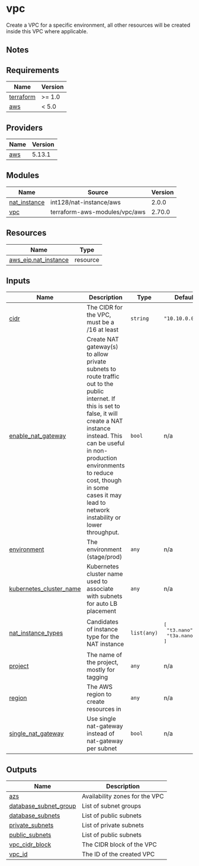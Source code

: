 # vpc

Create a VPC for a specific environment, all other resources will be created inside this VPC where applicable.

## Notes

<!-- BEGINNING OF PRE-COMMIT-TERRAFORM DOCS HOOK -->
## Requirements

| Name | Version |
|------|---------|
| <a name="requirement_terraform"></a> [terraform](#requirement\_terraform) | >= 1.0 |
| <a name="requirement_aws"></a> [aws](#requirement\_aws) | < 5.0 |

## Providers

| Name | Version |
|------|---------|
| <a name="provider_aws"></a> [aws](#provider\_aws) | 5.13.1 |

## Modules

| Name | Source | Version |
|------|--------|---------|
| <a name="module_nat_instance"></a> [nat\_instance](#module\_nat\_instance) | int128/nat-instance/aws | 2.0.0 |
| <a name="module_vpc"></a> [vpc](#module\_vpc) | terraform-aws-modules/vpc/aws | 2.70.0 |

## Resources

| Name | Type |
|------|------|
| [aws_eip.nat_instance](https://registry.terraform.io/providers/hashicorp/aws/latest/docs/resources/eip) | resource |

## Inputs

| Name | Description | Type | Default | Required |
|------|-------------|------|---------|:--------:|
| <a name="input_cidr"></a> [cidr](#input\_cidr) | The CIDR for the VPC, must be a /16 at least | `string` | `"10.10.0.0/16"` | no |
| <a name="input_enable_nat_gateway"></a> [enable\_nat\_gateway](#input\_enable\_nat\_gateway) | Create NAT gateway(s) to allow private subnets to route traffic out to the public internet. If this is set to false, it will create a NAT instance instead. This can be useful in non-production environments to reduce cost, though in some cases it may lead to network instability or lower throughput. | `bool` | n/a | yes |
| <a name="input_environment"></a> [environment](#input\_environment) | The environment (stage/prod) | `any` | n/a | yes |
| <a name="input_kubernetes_cluster_name"></a> [kubernetes\_cluster\_name](#input\_kubernetes\_cluster\_name) | Kubernetes cluster name used to associate with subnets for auto LB placement | `any` | n/a | yes |
| <a name="input_nat_instance_types"></a> [nat\_instance\_types](#input\_nat\_instance\_types) | Candidates of instance type for the NAT instance | `list(any)` | <pre>[<br>  "t3.nano",<br>  "t3a.nano"<br>]</pre> | no |
| <a name="input_project"></a> [project](#input\_project) | The name of the project, mostly for tagging | `any` | n/a | yes |
| <a name="input_region"></a> [region](#input\_region) | The AWS region to create resources in | `any` | n/a | yes |
| <a name="input_single_nat_gateway"></a> [single\_nat\_gateway](#input\_single\_nat\_gateway) | Use single nat-gateway instead of nat-gateway per subnet | `bool` | n/a | yes |

## Outputs

| Name | Description |
|------|-------------|
| <a name="output_azs"></a> [azs](#output\_azs) | Availability zones for the VPC |
| <a name="output_database_subnet_group"></a> [database\_subnet\_group](#output\_database\_subnet\_group) | List of subnet groups |
| <a name="output_database_subnets"></a> [database\_subnets](#output\_database\_subnets) | List of public subnets |
| <a name="output_private_subnets"></a> [private\_subnets](#output\_private\_subnets) | List of private subnets |
| <a name="output_public_subnets"></a> [public\_subnets](#output\_public\_subnets) | List of public subnets |
| <a name="output_vpc_cidr_block"></a> [vpc\_cidr\_block](#output\_vpc\_cidr\_block) | The CIDR block of the VPC |
| <a name="output_vpc_id"></a> [vpc\_id](#output\_vpc\_id) | The ID of the created VPC |
<!-- END OF PRE-COMMIT-TERRAFORM DOCS HOOK -->
